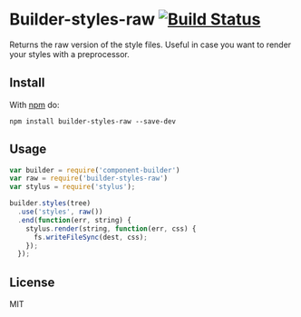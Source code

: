 # Builder-styles-raw [![Build Status](https://travis-ci.org/kewah/builder-styles-raw.svg?branch=master)](https://travis-ci.org/kewah/builder-styles-raw)

Returns the raw version of the style files.
Useful in case you want to render your styles with a preprocessor.

## Install

With [npm](http://npmjs.org) do:

```shell
npm install builder-styles-raw --save-dev
```

## Usage

```js
var builder = require('component-builder')
var raw = require('builder-styles-raw')
var stylus = require('stylus');

builder.styles(tree)
  .use('styles', raw())
  .end(function(err, string) {
    stylus.render(string, function(err, css) {
      fs.writeFileSync(dest, css);
    });
  });
```

## License

MIT
